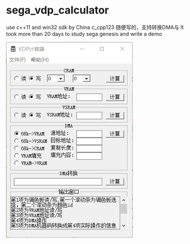 # sega_vdp_calculator
use c++11 and win32 sdk
by China c_cpp123
随便写的，支持转换DMA与
It took more than 20 days to study sega genesis and write a demo

![img](https://raw.githubusercontent.com/qq108201645/sega_vdp_calculator/main/2e78a52e7b647c72.jpg)
